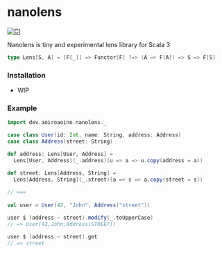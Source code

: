 # nanolens

[![CI](https://github.com/aoiroaoino/nanolens/actions/workflows/ci.yml/badge.svg?branch=main)](https://github.com/aoiroaoino/nanolens/actions/workflows/ci.yml)

Nanolens is tiny and experimental lens library for Scala 3

```scala
type Lens[S, A] = [F[_]] => Functor[F] ?=> (A => F[A]) => S => F[S]
```

### Installation

- WIP

### Example

```scala
import dev.aoiroaoino.nanolens._

case class User(id: Int, name: String, address: Address)
case class Address(street: String)

def address: Lens[User, Address] =
  Lens[User, Address](_.address)(u => a => u.copy(address = a))

def street: Lens[Address, String] =
  Lens[Address, String](_.street)(a => s => a.copy(street = s))
  
// ===
  
val user = User(42, "John", Address("street"))

user $ (address ~ street).modify(_.toUpperCase)
// => User(42,John,Address(STREET))

user $ (address ~ street).get
// => street
```